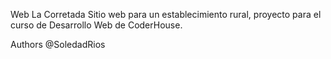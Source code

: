 Web La Corretada
Sitio web para un establecimiento rural, proyecto para el curso de Desarrollo Web de CoderHouse.

Authors
@SoledadRios
